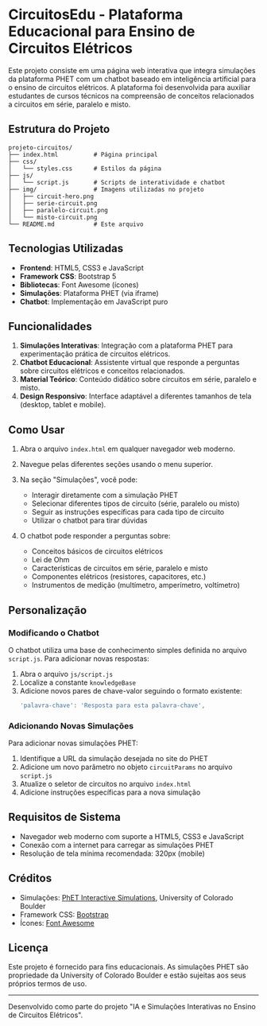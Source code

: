# CircuitosEdu - Plataforma Educacional para Ensino de Circuitos Elétricos

Este projeto consiste em uma página web interativa que integra simulações da plataforma PHET com um chatbot baseado em inteligência artificial para o ensino de circuitos elétricos. A plataforma foi desenvolvida para auxiliar estudantes de cursos técnicos na compreensão de conceitos relacionados a circuitos em série, paralelo e misto.

## Estrutura do Projeto

```
projeto-circuitos/
├── index.html          # Página principal
├── css/
│   └── styles.css      # Estilos da página
├── js/
│   └── script.js       # Scripts de interatividade e chatbot
├── img/                # Imagens utilizadas no projeto
│   ├── circuit-hero.png
│   ├── serie-circuit.png
│   ├── paralelo-circuit.png
│   └── misto-circuit.png
└── README.md           # Este arquivo
```

## Tecnologias Utilizadas

- **Frontend**: HTML5, CSS3 e JavaScript
- **Framework CSS**: Bootstrap 5
- **Bibliotecas**: Font Awesome (ícones)
- **Simulações**: Plataforma PHET (via iframe)
- **Chatbot**: Implementação em JavaScript puro

## Funcionalidades

1. **Simulações Interativas**: Integração com a plataforma PHET para experimentação prática de circuitos elétricos.
2. **Chatbot Educacional**: Assistente virtual que responde a perguntas sobre circuitos elétricos e conceitos relacionados.
3. **Material Teórico**: Conteúdo didático sobre circuitos em série, paralelo e misto.
4. **Design Responsivo**: Interface adaptável a diferentes tamanhos de tela (desktop, tablet e mobile).

## Como Usar

1. Abra o arquivo `index.html` em qualquer navegador web moderno.
2. Navegue pelas diferentes seções usando o menu superior.
3. Na seção "Simulações", você pode:
   - Interagir diretamente com a simulação PHET
   - Selecionar diferentes tipos de circuito (série, paralelo ou misto)
   - Seguir as instruções específicas para cada tipo de circuito
   - Utilizar o chatbot para tirar dúvidas

4. O chatbot pode responder a perguntas sobre:
   - Conceitos básicos de circuitos elétricos
   - Lei de Ohm
   - Características de circuitos em série, paralelo e misto
   - Componentes elétricos (resistores, capacitores, etc.)
   - Instrumentos de medição (multímetro, amperímetro, voltímetro)

## Personalização

### Modificando o Chatbot

O chatbot utiliza uma base de conhecimento simples definida no arquivo `script.js`. Para adicionar novas respostas:

1. Abra o arquivo `js/script.js`
2. Localize a constante `knowledgeBase`
3. Adicione novos pares de chave-valor seguindo o formato existente:
   ```javascript
   'palavra-chave': 'Resposta para esta palavra-chave',
   ```

### Adicionando Novas Simulações

Para adicionar novas simulações PHET:

1. Identifique a URL da simulação desejada no site do PHET
2. Adicione um novo parâmetro no objeto `circuitParams` no arquivo `script.js`
3. Atualize o seletor de circuitos no arquivo `index.html`
4. Adicione instruções específicas para a nova simulação

## Requisitos de Sistema

- Navegador web moderno com suporte a HTML5, CSS3 e JavaScript
- Conexão com a internet para carregar as simulações PHET
- Resolução de tela mínima recomendada: 320px (mobile)

## Créditos

- Simulações: [PhET Interactive Simulations](https://phet.colorado.edu/), University of Colorado Boulder
- Framework CSS: [Bootstrap](https://getbootstrap.com/)
- Ícones: [Font Awesome](https://fontawesome.com/)

## Licença

Este projeto é fornecido para fins educacionais. As simulações PHET são propriedade da University of Colorado Boulder e estão sujeitas aos seus próprios termos de uso.

---

Desenvolvido como parte do projeto "IA e Simulações Interativas no Ensino de Circuitos Elétricos".


